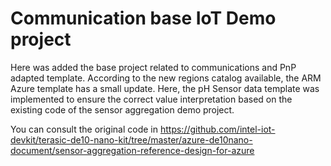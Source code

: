 # Communication base IoT Demo project

Here was added the base project related to communications and PnP adapted template. According to the new regions catalog available, the ARM Azure template has a small update.
Here, the pH Sensor data template was implemented to ensure the correct value interpretation based on the existing code of the sensor aggregation demo project.

You can consult the original code in https://github.com/intel-iot-devkit/terasic-de10-nano-kit/tree/master/azure-de10nano-document/sensor-aggregation-reference-design-for-azure